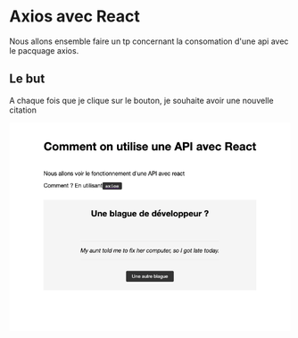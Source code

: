 # Axios avec React

Nous allons ensemble faire un tp concernant la consomation d'une api avec le pacquage axios.

## Le but

A chaque fois que je clique sur le bouton, je souhaite avoir une nouvelle citation

![](_img/img.png)
